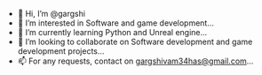 - 👋 Hi, I’m @gargshi
- 👀 I’m interested in Software and game development...
- 🌱 I’m currently learning Python and Unreal engine...
- 💞️ I’m looking to collaborate on Software development and game development projects...
- 📫 For any requests, contact on gargshivam34has@gmail.com...

<!---
gargshi/gargshi is a ✨ special ✨ repository because its `README.md` (this file) appears on your GitHub profile.
You can click the Preview link to take a look at your changes.
--->
